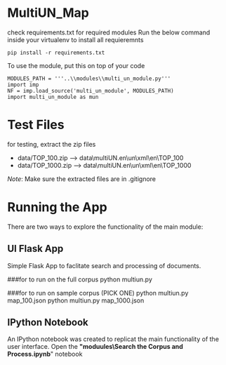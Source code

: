 MultiUN_Map
===========

check requirements.txt for required modules
Run the below command inside your virtualenv to install all requieremnts
    
    pip install -r requirements.txt

To use the module, put this on top of your code

    MODULES_PATH = '''..\\modules\\multi_un_module.py'''
    import imp
    NF = imp.load_source('multi_un_module', MODULES_PATH)
    import multi_un_module as mun


# Test Files
for testing, extract the zip files
* data/TOP_100.zip --> data\multiUN.en\un\xml\en\TOP_100
* data/TOP_1000.zip --> data\multiUN.en\un\xml\en\TOP_1000

*Note*: Make sure the extracted files are in .gitignore

# Running the App
There are two ways to explore the functionality of the main module:
## UI Flask App
Simple Flask App to faclitate search and processing of documents.

###for to run on the full corpus
    python multiun.py 

###for to run on sample corpus (PICK ONE)
    python multiun.py map_100.json
    python multiun.py map_1000.json


## IPython Notebook
An IPython notebook was created to replicat the main functionality of the user interface.
Open the **"moduules\Search the Corpus and Process.ipynb**" notebook
